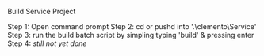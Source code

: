 Build Service Project

Step 1: Open command prompt
Step 2: cd or pushd into '.\clemento\Service'
Step 3: run the build batch script by simpling typing 'build' & pressing enter
Step 4: *still not yet done*